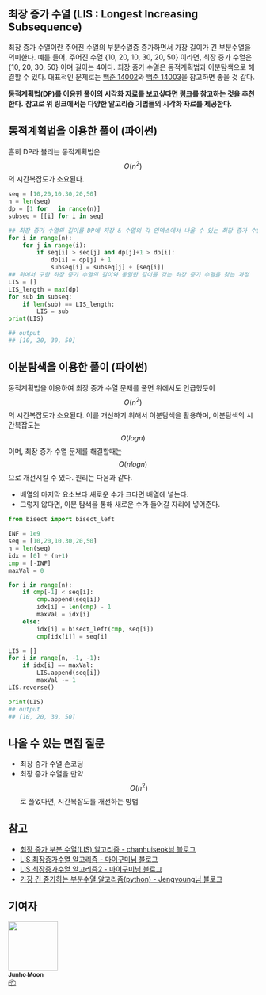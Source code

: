 ## 최장 증가 수열 (LIS : Longest Increasing Subsequence)

최장 증가 수열이란 주어진 수열의 부분수열중 증가하면서 가장 길이가 긴 부분수열을 의미한다.
예를 들어, 주어진 수열 {10, 20, 10, 30, 20, 50} 이라면, 최장 증가 수열은 {10, 20, 30, 50} 이며 길이는 4이다.
최장 증가 수열은 동적계획법과 이분탐색으로 해결할 수 있다.
대표적인 문제로는 [백준 14002](https://www.acmicpc.net/problem/11053)와 [백준 14003](https://www.acmicpc.net/problem/14003)을 참고하면 좋을 것 같다.

**동적계획법(DP)를 이용한 풀이의 시각화 자료를 보고싶다면 [링크](https://algorithm-visualizer.org/dynamic-programming/longest-increasing-subsequence)를 참고하는 것을 추천한다.**
**참고로 위 링크에서는 다양한 알고리즘 기법들의 시각화 자료를 제공한다.**



## 동적계획법을 이용한 풀이 (파이썬)

흔히 DP라 불리는 동적계획법은 $$O(n^2)$$의 시간복잡도가 소요된다.

```python
seq = [10,20,10,30,20,50]
n = len(seq)
dp = [1 for _ in range(n)]
subseq = [[i] for i in seq]

## 최장 증가 수열의 길이를 DP에 저장 & 수열의 각 인덱스에서 나올 수 있는 최장 증가 수열을 저장
for i in range(n):
    for j in range(i):
        if seq[i] > seq[j] and dp[j]+1 > dp[i]:
            dp[i] = dp[j] + 1
            subseq[i] = subseq[j] + [seq[i]]
## 위에서 구한 최장 증가 수열의 길이와 동일한 길이를 갖는 최장 증가 수열을 찾는 과정
LIS = []
LIS_length = max(dp)
for sub in subseq:
    if len(sub) == LIS_length:
        LIS = sub
print(LIS)

## output
## [10, 20, 30, 50]
```



## 이분탐색을 이용한 풀이 (파이썬)

동적계획법을 이용하여 최장 증가 수열 문제를 풀면 위에서도 언급했듯이 $$O(n^2)$$의 시간복잡도가 소요된다.
이를 개선하기 위해서 이분탐색을 활용하며, 이분탐색의 시간복잡도는 $$O(logn)$$이며, 최장 증가 수열 문제를 해결할때는 $$O(nlogn)$$으로 개선시킬 수 있다.
원리는 다음과 같다.

- 배열의 마지막 요소보다 새로운 수가 크다면 배열에 넣는다.
- 그렇지 않다면, 이분 탐색을 통해 새로운 수가 들어갈 자리에 넣어준다.

```python
from bisect import bisect_left

INF = 1e9
seq = [10,20,10,30,20,50]
n = len(seq)
idx = [0] * (n+1)
cmp = [-INF]
maxVal = 0

for i in range(n):
    if cmp[-1] < seq[i]:
        cmp.append(seq[i])
        idx[i] = len(cmp) - 1
        maxVal = idx[i]
    else:
        idx[i] = bisect_left(cmp, seq[i])
        cmp[idx[i]] = seq[i]

LIS = []
for i in range(n, -1, -1):
    if idx[i] == maxVal:
        LIS.append(seq[i])
        maxVal -= 1
LIS.reverse()

print(LIS)
## output
## [10, 20, 30, 50]
```



## 나올 수 있는 면접 질문

- 최장 증가 수열 손코딩
- 최장 증가 수열을 만약 $$O(n^2)$$로 풀었다면, 시간복잡도를 개선하는 방법



## 참고

- [최장 증가 부분 수열(LIS) 알고리즘 - chanhuiseok님 블로그](https://chanhuiseok.github.io/posts/algo-49/)
- [LIS 최장증가수열 알고리즘 - 마이구미님 블로그](https://mygumi.tistory.com/69)
- [LIS 최장증가수열 알고리즘2 - 마이구미님 블로그](https://mygumi.tistory.com/303)
- [가장 긴 증가하는 부분수열 알고리즘(python) - Jengyoung님 블로그](https://velog.io/@jengyoung/baekjoon1400214003)



## 기여자

<td align="center"><a href="https://github.com/zoolake"><img src="https://avatars.githubusercontent.com/u/57625026?v=4" width="100px;" alt=""/><br /><sub><b>Junho Moon</b></sub></a><br /><a href="#platform-zoolake" title="Packaging/porting to new platform">📦</a></td>